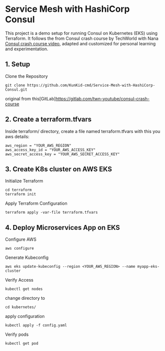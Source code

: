 # Service Mesh with HashiCorp Consul

This project is a demo setup for running Consul on Kubernetes (EKS) using Terraform.
It follows the from Consul crash course by TechWorld with Nana [Consul crash course video](https://www.youtube.com/watch?v=s3I1kKKfjtQ), adapted and customized for personal learning and experimentation.

## 1. Setup

Clone the Repository
```
git clone https://github.com/KunKid-cmd/Service-Mesh-with-HashiCorp-Consul.git
```
original from this[GitLab]https://gitlab.com/twn-youtube/consul-crash-course

## 2. Create a terraform.tfvars

Inside terraform/ directory, create a file named terraform.tfvars with this you aws details:
```
aws_region = "YOUR_AWS_REGION"
aws_access_key_id = "YOUR_AWS_ACCESS_KEY"
aws_secret_access_key = "YOUR_AWS_SECRET_ACCESS_KEY"
```
## 3. Create K8s cluster on AWS EKS

Initialize Terraform
```
cd terraform
terraform init
```
Apply Terraform Configuration
```
terraform apply -var-file terraform.tfvars
```
## 4. Deploy Microservices App on EKS

Configure AWS
```
aws configure
```
Generate Kubeconfig
```
aws eks update-kubeconfig --region <YOUR_AWS_REGION> --name myapp-eks-cluster
```
Verify Access
```
kubectl get nodes
```
change directory to
```
cd kubernetes/
```
apply configuration
```
kubectl apply -f config.yaml
```
Verify pods
```
kubectl get pod
```

